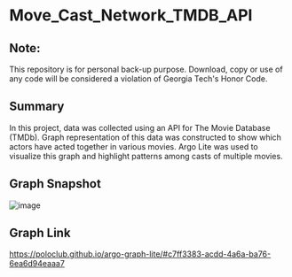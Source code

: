 # Move_Cast_Network_TMDB_API

## Note:
This repository is for personal back-up purpose. Download, copy or use of any code will be considered a violation of Georgia Tech's Honor Code.

## Summary

In this project, data was collected using an API for The Movie Database (TMDb). Graph representation of this data was constructed to show which actors have acted together in various movies. Argo Lite was used to visualize this graph and highlight patterns among casts of multiple movies.

## Graph Snapshot
![image](https://user-images.githubusercontent.com/70823162/151110423-8a3561c7-41de-4fa7-bc75-c8086b06f48e.png)


## Graph Link
https://poloclub.github.io/argo-graph-lite/#c7ff3383-acdd-4a6a-ba76-6ea6d94eaaa7
